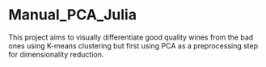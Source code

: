 # Manual_PCA_Julia
This project aims to visually differentiate good quality wines from the bad ones using K-means clustering but first using PCA as a preprocessing step for dimensionality reduction.
